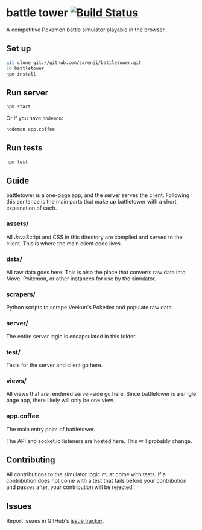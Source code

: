 # battle tower [![Build Status](https://secure.travis-ci.org/sarenji/battletower.png?branch=master)](http://travis-ci.org/sarenji/battletower)

A competitive Pokemon battle simulator playable in the browser.

## Set up

```bash
git clone git://github.com/sarenji/battletower.git
cd battletower
npm install
```

## Run server

```bash
npm start
```

Or if you have `nodemon`:

```bash
nodemon app.coffee
```

## Run tests

```bash
npm test
```

## Guide

battletower is a one-page app, and the server serves the client. Following this
sentence is the main parts that make up battletower with a short explanation of
each.

### assets/

All JavaScript and CSS in this directory are compiled and served to the client.
This is where the main client code lives.

### data/

All raw data goes here. This is also the place that converts raw data into
Move, Pokemon, or other instances for use by the simulator.

### scrapers/

Python scripts to scrape Veekun's Pokedex and populate raw data.

### server/

The entire server logic is encapsulated in this folder.

### test/

Tests for the server and client go here.

### views/

All views that are rendered server-side go here. Since battletower is a single
page app, there likely will only be one view.

### app.coffee

The main entry point of battletower.

The API and socket.io listeners are hosted here. This will probably change.

## Contributing

All contributions to the simulator logic must come with tests. If a
contribution does not come with a test that fails before your contribution and
passes after, your contribution will be rejected.

## Issues

Report issues in GitHub's [issue
tracker](https://github.com/sarenji/battletower/issues).
